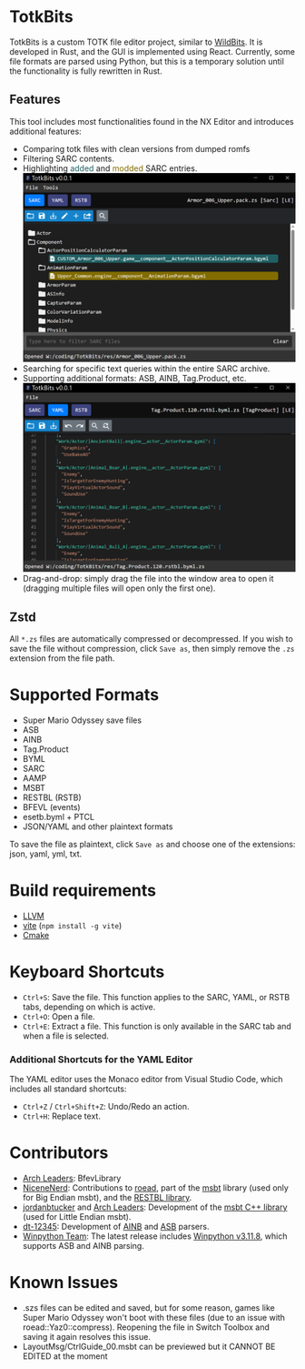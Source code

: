 # TotkBits
TotkBits is a custom TOTK file editor project, similar to [WildBits](https://github.com/NiceneNerd/Wild-Bits). It is developed in Rust, and the GUI is implemented using React. Currently, some file formats are parsed using Python, but this is a temporary solution until the functionality is fully rewritten in Rust.

## Features
This tool includes most functionalities found in the NX Editor and introduces additional features:
- Comparing totk files with clean versions from dumped romfs
- Filtering SARC contents.
- Highlighting <span style="color:#205F63;">added</span> and <span style="color:#826C00;">modded</span> SARC entries. ![Alt text](preview/p1.png "")
- Searching for specific text queries within the entire SARC archive.
- Supporting additional formats: ASB, AINB, Tag.Product, etc. ![Alt text](preview/p2.png "")
- Drag-and-drop: simply drag the file into the window area to open it (dragging multiple files will open only the first one).

## Zstd
All `*.zs` files are automatically compressed or decompressed. If you wish to save the file without compression, click `Save as`, then simply remove the `.zs` extension from the file path.

# Supported Formats
- Super Mario Odyssey save files
- ASB
- AINB
- Tag.Product
- BYML
- SARC
- AAMP
- MSBT
- RESTBL (RSTB)
- BFEVL (events)
- esetb.byml + PTCL 
- JSON/YAML and other plaintext formats

To save the file as plaintext, click `Save as` and choose one of the extensions: json, yaml, yml, txt.

# Build requirements

- [LLVM](https://github.com/llvm/llvm-project/releases)
- [vite](https://vitejs.dev/guide/) (`npm install -g vite`)
- [Cmake](https://cmake.org/download/) 

# Keyboard Shortcuts

- `Ctrl+S`: Save the file. This function applies to the SARC, YAML, or RSTB tabs, depending on which is active.
- `Ctrl+O`: Open a file.
- `Ctrl+E`: Extract a file. This function is only available in the SARC tab and when a file is selected.

### Additional Shortcuts for the YAML Editor

The YAML editor uses the Monaco editor from Visual Studio Code, which includes all standard shortcuts:
- `Ctrl+Z` / `Ctrl+Shift+Z`: Undo/Redo an action.
- `Ctrl+H`: Replace text.

# Contributors
- [Arch Leaders](https://github.com/ArchLeaders): BfevLibrary
- [NiceneNerd](https://github.com/NiceneNerd): Contributions to [roead](https://github.com/NiceneNerd/roead), part of the [msbt](https://github.com/NiceneNerd/msyt) library (used only for Big Endian msbt), and the [RESTBL library](https://github.com/NiceneNerd/restbl).
- [jordanbtucker](https://github.com/jordanbtucker) and [Arch Leaders](https://github.com/ArchLeaders): Development of the [msbt C++ library](https://github.com/EPD-Libraries/msbt) (used for Little Endian msbt).
- [dt-12345](https://github.com/dt-12345): Development of [AINB](https://github.com/dt-12345/ainb.git) and [ASB](https://github.com/dt-12345/asb.git) parsers.
- [Winpython Team](https://github.com/winpython): The latest release includes [Winpython v3.11.8](https://github.com/winpython/winpython/releases/tag/7.1.20240203final), which supports ASB and AINB parsing.

# Known Issues
- .szs files can be edited and saved, but for some reason, games like Super Mario Odyssey won't boot with these files (due to an issue with roead::Yaz0::compress). Reopening the file in Switch Toolbox and saving it again resolves this issue.
- LayoutMsg/CtrlGuide_00.msbt can be previewed but it CANNOT BE EDITED at the moment

